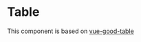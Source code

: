 # Table

This component is based on [vue-good-table](https://xaksis.github.io/vue-good-table/)

<Table-Example />
